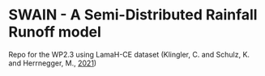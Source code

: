 # SWAIN - A Semi-Distributed Rainfall Runoff model

Repo for the WP2.3 using LamaH-CE dataset (Klingler, C. and Schulz, K. and Herrnegger, M., [2021](https://essd.copernicus.org/articles/13/4529/2021/))
